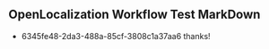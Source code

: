 ## OpenLocalization Workflow Test MarkDown
* 6345fe48-2da3-488a-85cf-3808c1a37aa6 
thanks!<!--HONumber=Mar16_HO3-->
